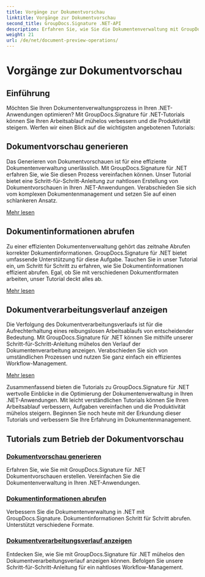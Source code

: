 ```yaml
---
title: Vorgänge zur Dokumentvorschau
linktitle: Vorgänge zur Dokumentvorschau
second_title: GroupDocs.Signature .NET-API
description: Erfahren Sie, wie Sie die Dokumentenverwaltung mit GroupDocs.Signature für .NET-Tutorials optimieren können. Vereinfachen Sie Aufgaben, verbessern Sie den Arbeitsablauf und steigern Sie mühelos die Produktivität.
weight: 21
url: /de/net/document-preview-operations/
---
```


# Vorgänge zur Dokumentvorschau

## Einführung

Möchten Sie Ihren Dokumentenverwaltungsprozess in Ihren .NET-Anwendungen optimieren? Mit GroupDocs.Signature für .NET-Tutorials können Sie Ihren Arbeitsablauf mühelos verbessern und die Produktivität steigern. Werfen wir einen Blick auf die wichtigsten angebotenen Tutorials:

## Dokumentvorschau generieren

Das Generieren von Dokumentvorschauen ist für eine effiziente Dokumentenverwaltung unerlässlich. Mit GroupDocs.Signature für .NET erfahren Sie, wie Sie diesen Prozess vereinfachen können. Unser Tutorial bietet eine Schritt-für-Schritt-Anleitung zur nahtlosen Erstellung von Dokumentvorschauen in Ihren .NET-Anwendungen. Verabschieden Sie sich vom komplexen Dokumentenmanagement und setzen Sie auf einen schlankeren Ansatz.

[Mehr lesen](./generate-document-preview/)

## Dokumentinformationen abrufen

Zu einer effizienten Dokumentenverwaltung gehört das zeitnahe Abrufen korrekter Dokumentinformationen. GroupDocs.Signature für .NET bietet umfassende Unterstützung für diese Aufgabe. Tauchen Sie in unser Tutorial ein, um Schritt für Schritt zu erfahren, wie Sie Dokumentinformationen effizient abrufen. Egal, ob Sie mit verschiedenen Dokumentformaten arbeiten, unser Tutorial deckt alles ab.

[Mehr lesen](./retrieve-document-information/)

## Dokumentverarbeitungsverlauf anzeigen

Die Verfolgung des Dokumentverarbeitungsverlaufs ist für die Aufrechterhaltung eines reibungslosen Arbeitsablaufs von entscheidender Bedeutung. Mit GroupDocs.Signature für .NET können Sie mithilfe unserer Schritt-für-Schritt-Anleitung mühelos den Verlauf der Dokumentenverarbeitung anzeigen. Verabschieden Sie sich von umständlichen Prozessen und nutzen Sie ganz einfach ein effizientes Workflow-Management.

[Mehr lesen](./view-document-processing-history/)

Zusammenfassend bieten die Tutorials zu GroupDocs.Signature für .NET wertvolle Einblicke in die Optimierung der Dokumentenverwaltung in Ihren .NET-Anwendungen. Mit leicht verständlichen Tutorials können Sie Ihren Arbeitsablauf verbessern, Aufgaben vereinfachen und die Produktivität mühelos steigern. Beginnen Sie noch heute mit der Erkundung dieser Tutorials und verbessern Sie Ihre Erfahrung im Dokumentenmanagement.
## Tutorials zum Betrieb der Dokumentvorschau
### [Dokumentvorschau generieren](./generate-document-preview/)
Erfahren Sie, wie Sie mit GroupDocs.Signature für .NET Dokumentvorschauen erstellen. Vereinfachen Sie die Dokumentenverwaltung in Ihren .NET-Anwendungen.
### [Dokumentinformationen abrufen](./retrieve-document-information/)
Verbessern Sie die Dokumentenverwaltung in .NET mit GroupDocs.Signature. Dokumentinformationen Schritt für Schritt abrufen. Unterstützt verschiedene Formate.
### [Dokumentverarbeitungsverlauf anzeigen](./view-document-processing-history/)
Entdecken Sie, wie Sie mit GroupDocs.Signature für .NET mühelos den Dokumentverarbeitungsverlauf anzeigen können. Befolgen Sie unsere Schritt-für-Schritt-Anleitung für ein nahtloses Workflow-Management.